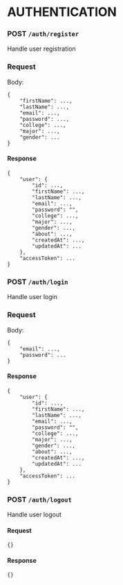 # AUTHENTICATION

### POST `/auth/register`
Handle user registration
### Request
Body:
```
{
	"firstName": ...,
	"lastName": ...,
	"email": ...,
	"password": ...,
	"college": ...,
	"major": ...,
	"gender": ...
}
```
#### Response
```
{
    "user": {
        "id": ...,
        "firstName": ...,
        "lastName": ...,
        "email": ...,
        "password": "",
        "college": ...,
        "major": ...,
        "gender": ...,
        "about": ...,
        "createdAt": ...,
        "updatedAt": ...
    },
    "accessToken": ...
}
```

### POST `/auth/login`
Handle user login
### Request
Body:
```
{
	"email": ...,
	"password": ...
}
```
#### Response
```
{
    "user": {
        "id": ...,
        "firstName": ...,
        "lastName": ...,
        "email": ...,
        "password": "",
        "college": ...,
        "major": ...,
        "gender": ...,
        "about": ...,
        "createdAt": ...,
        "updatedAt": ...
    },
    "accessToken": ...
}
```

### POST `/auth/logout`
Handle user logout
#### Request
```
{}
```
#### Response
```
{}
```
